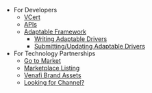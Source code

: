 - For Developers
    - [VCert](vcert/overview-vcert.md)
    - [APIs](api/overview-api.md)
    - [Adaptable Framework](adaptable-framework/overview-adaptable-framework.md)
        - [Writing Adaptable Drivers](adaptable-framework/writing-adaptable-drivers.md)
        - [Submitting/Updating Adaptable Drivers](adaptable-framework/submitting-your-adaptable-driver.md)
- For Technology Partnerships
    - [Go to Market](#)
    - [Marketplace Listing](#)
    - [Venafi Brand Assets](#)
    - [Looking for Channel?](#)